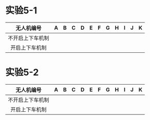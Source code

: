 # 实验5-1

|    无人机编号    | A    | B    | C    | D    | E    | F    | G    | H    | I    | J    | K    |
| :--------------: | ---- | ---- | ---- | ---- | ---- | ---- | ---- | ---- | ---- | ---- | ---- |
| 不开启上下车机制 |      |      |      |      |      |      |      |      |      |      |      |
|  开启上下车机制  |      |      |      |      |      |      |      |      |      |      |      |

# 实验5-2
|    无人机编号    | A    | B    | C    | D    | E    | F    | G    | H    | I    | J    | K    |
| :--------------: | ---- | ---- | ---- | ---- | ---- | ---- | ---- | ---- | ---- | ---- | ---- |
| 不开启上下车机制 |      |      |      |      |      |      |      |      |      |      |      |
|  开启上下车机制  |      |      |      |      |      |      |      |      |      |      |      |
